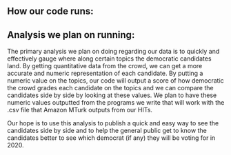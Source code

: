 ## How our code runs:

## Analysis we plan on running:
The primary analysis we plan on doing regarding our data is to quickly and effectively gauge where along certain topics the democratic candidates land. By getting quantitative data from the crowd, we can get a more accurate and numeric representation of each candidate.
By putting a numeric value on the topics, our code will output a score of how democratic the crowd grades each candidate on the topics and we can compare the candidates side by side by looking at these values. We plan to have these numeric values outputted from the programs we write that will work with the .csv file that Amazon MTurk outputs from our HITs.

Our hope is to use this analysis to publish a quick and easy way to see the candidates side by side and to help the general public get to know the candidates better to see which democrat (if any) they will be voting for in 2020. 

